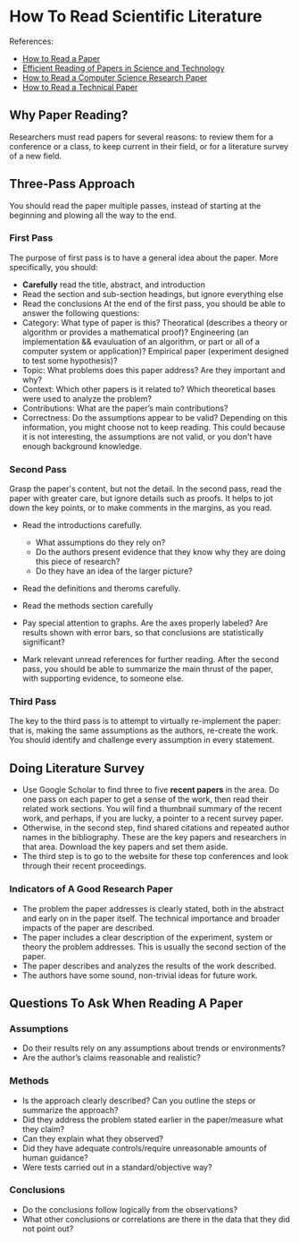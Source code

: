 # How To Read Scientific Literature
References:
* [How to Read a Paper](https://web.stanford.edu/class/ee384m/Handouts/HowtoReadPaper.pdf)
* [Efficient Reading of Papers in Science and Technology](https://www.cs.columbia.edu/~hgs/netbib/efficientReading.pdf)
* [How to Read a Computer Science Research Paper](https://people.cs.pitt.edu/~litman/courses/cs2710/papers/howtoreadacspaper.pdf)
* [How to Read a Technical Paper](https://www.cs.jhu.edu/~jason/advice/how-to-read-a-paper.html)

## Why Paper Reading?
Researchers must read papers for several reasons: to review them for a conference or a class, to keep current in their field, or for a literature survey of a new field.

## Three-Pass Approach
You should read the paper multiple passes, instead of starting at the beginning and plowing all the way to the end.

### First Pass
The purpose of first pass is to have a general idea about the paper. More specifically, you should:
* **Carefully** read the title, abstract, and introduction
* Read the section and sub-section headings, but ignore everything else
* Read the conclusions
At the end of the first pass, you should be able to answer the following questions:
* Category: What type of paper is this? Theoratical (describes a theory or algorithm or provides a mathematical proof)? Engineering (an implementation && evauluation of an algorithm, or part or all of a computer system or application)? Empirical paper (experiment designed to test some hypothesis)?
* Topic: What problems does this paper address? Are they important and why?
* Context: Which other papers is it related to? Which theoretical bases were used to analyze the problem?
* Contributions: What are the paper’s main contributions?
* Correctness: Do the assumptions appear to be valid?
Depending on this information, you might choose not to keep reading. This could because it is not interesting, the assumptions are not valid, or you don't have enough background knowledge.

### Second Pass
Grasp the paper's content, but not the detail. In the second pass, read the paper with greater care, but ignore details such as proofs. It helps to jot down the key points, or to make comments in the margins, as you read.
* Read the introductions carefully.
	* What assumptions do they rely on?
	* Do the authors present evidence that they know why they are doing this piece of research?
	* Do they have an idea of the larger picture?

* Read the definitions and theroms carefully.
* Read the methods section carefully
* Pay special attention to graphs. Are the axes properly labeled? Are results shown with error bars, so that conclusions are statistically significant?
* Mark relevant unread references for further reading. 
After the second pass, you should be able to summarize the main thrust of the paper, with supporting evidence, to someone else.

### Third Pass
The key to the third pass is to attempt to virtually re-implement the paper: that is, making the same assumptions as the authors, re-create the work. You should identify and challenge every assumption in every statement.

## Doing Literature Survey
* Use Google Scholar to find three to five **recent papers** in the area. Do one pass on each paper to get a sense of the work, then read their related work
sections. You will find a thumbnail summary of the recent work, and perhaps, if you are lucky, a pointer to a recent survey paper.
* Otherwise, in the second step, find shared citations and repeated author names in the bibliography. These are the key papers and researchers in that area. Download the key papers and set them aside. 
* The third step is to go to the website for these top conferences and look through their recent proceedings.

### Indicators of A Good Research Paper
* The problem the paper addresses is clearly stated, both in the abstract and early on in the paper itself. The technical importance and broader impacts of the paper are described.
* The paper includes a clear description of the experiment, system or theory the
problem addresses. This is usually the second section of the paper.
* The paper describes and analyzes the results of the work described. 
* The authors have some sound, non-trivial ideas for future work.

## Questions To Ask When Reading A Paper
### Assumptions
* Do their results rely on any assumptions about trends or environments?
* Are the author’s claims reasonable and realistic?

### Methods
* Is the approach clearly described? Can you outline the steps or summarize the approach?
* Did they address the problem stated earlier in the paper/measure what they claim?
* Can they explain what they observed?
* Did they have adequate controls/require unreasonable amounts of human guidance?
* Were tests carried out in a standard/objective way?

### Conclusions
* Do the conclusions follow logically from the observations?
* What other conclusions or correlations are there in the data that they did not point out?


